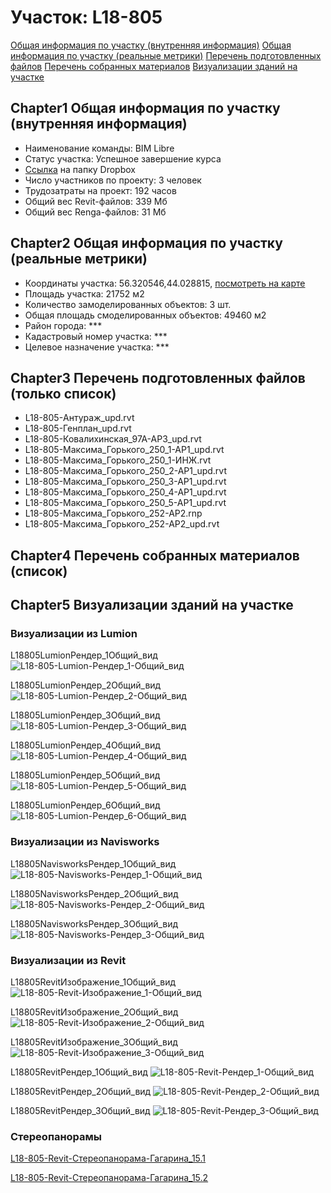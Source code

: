 # Участок: L18-805

[Общая информация по участку (внутренняя информация)](#Chapter1)
[Общая информация по участку (реальные метрики)](#Chapter2)
[Перечень подготовленных файлов](#Chapter3)
[Перечень собранных материалов](#Chapter4)
[Визуализации зданий на участке](#Chapter5)

## <a id="test">Chapter1</a> Общая информация по участку (внутренняя информация)
+ Наименование команды: BIM Libre
+ Статус участка: Успешное завершение курса
+ [Ссылка](https://www.dropbox.com/sh/wvvgv1nw1iqred9/AAAgKOv-ch3JP4YqeCIzSXUWa/L18_805?dl=0) на папку Dropbox
+ Число участников по проекту: 3 человек
+ Трудозатраты на проект: 192 часов
+ Общий вес Revit-файлов: 339 Мб
+ Общий вес Renga-файлов: 31 Мб
## <a id="test">Chapter2</a> Общая информация по участку (реальные метрики)
+ Координаты участка: 56.320546,44.028815, [посмотреть на карте](yandex.ru/maps/47/nizhny-novgorod/?ll=56.320546%2C44.028815&z=19)
+ Площадь участка: 21752 м2
+ Количество замоделированных объектов: 3 шт.
+ Общая площадь смоделированных объектов: 49460 м2
+ Район города: *** 
+ Кадастровый номер участка: *** 
+ Целевое назначение участка: *** 
## <a id="test">Chapter3</a> Перечень подготовленных файлов (только список)
+ L18-805-Антураж_upd.rvt
+ L18-805-Генплан_upd.rvt
+ L18-805-Ковалихинская_97А-АР3_upd.rvt
+ L18-805-Максима_Горького_250_1-АР1_upd.rvt
+ L18-805-Максима_Горького_250_1-ИНЖ.rvt
+ L18-805-Максима_Горького_250_2-АР1_upd.rvt
+ L18-805-Максима_Горького_250_3-АР1_upd.rvt
+ L18-805-Максима_Горького_250_4-АР1_upd.rvt
+ L18-805-Максима_Горького_250_5-АР1_upd.rvt
+ L18-805-Максима_Горького_252-АР2.rnp
+ L18-805-Максима_Горького_252-АР2_upd.rvt
## <a id="test">Chapter4</a> Перечень собранных материалов (список)
## <a id="test">Chapter5</a> Визуализации зданий на участке
### Визуализации из Lumion
L18805LumionРендер_1Общий_вид
![L18-805-Lumion-Рендер_1-Общий_вид](/Images/L18_805/L18-805-Lumion-Рендер_1-Общий_вид_Compressed.jpg)

L18805LumionРендер_2Общий_вид
![L18-805-Lumion-Рендер_2-Общий_вид](/Images/L18_805/L18-805-Lumion-Рендер_2-Общий_вид_Compressed.jpg)

L18805LumionРендер_3Общий_вид
![L18-805-Lumion-Рендер_3-Общий_вид](/Images/L18_805/L18-805-Lumion-Рендер_3-Общий_вид_Compressed.jpg)

L18805LumionРендер_4Общий_вид
![L18-805-Lumion-Рендер_4-Общий_вид](/Images/L18_805/L18-805-Lumion-Рендер_4-Общий_вид_Compressed.jpg)

L18805LumionРендер_5Общий_вид
![L18-805-Lumion-Рендер_5-Общий_вид](/Images/L18_805/L18-805-Lumion-Рендер_5-Общий_вид_Compressed.jpg)

L18805LumionРендер_6Общий_вид
![L18-805-Lumion-Рендер_6-Общий_вид](/Images/L18_805/L18-805-Lumion-Рендер_6-Общий_вид_Compressed.jpg)

### Визуализации из Navisworks
L18805NavisworksРендер_1Общий_вид
![L18-805-Navisworks-Рендер_1-Общий_вид](/Images/L18_805/L18-805-Navisworks-Рендер_1-Общий_вид_Compressed.jpg)

L18805NavisworksРендер_2Общий_вид
![L18-805-Navisworks-Рендер_2-Общий_вид](/Images/L18_805/L18-805-Navisworks-Рендер_2-Общий_вид_Compressed.jpg)

L18805NavisworksРендер_3Общий_вид
![L18-805-Navisworks-Рендер_3-Общий_вид](/Images/L18_805/L18-805-Navisworks-Рендер_3-Общий_вид_Compressed.jpg)

### Визуализации из Revit
L18805RevitИзображение_1Общий_вид
![L18-805-Revit-Изображение_1-Общий_вид](/Images/L18_805/L18-805-Revit-Изображение_1-Общий_вид_Compressed.jpg)

L18805RevitИзображение_2Общий_вид
![L18-805-Revit-Изображение_2-Общий_вид](/Images/L18_805/L18-805-Revit-Изображение_2-Общий_вид_Compressed.jpg)

L18805RevitИзображение_3Общий_вид
![L18-805-Revit-Изображение_3-Общий_вид](/Images/L18_805/L18-805-Revit-Изображение_3-Общий_вид_Compressed.jpg)

L18805RevitРендер_1Общий_вид
![L18-805-Revit-Рендер_1-Общий_вид](/Images/L18_805/L18-805-Revit-Рендер_1-Общий_вид_Compressed.jpg)

L18805RevitРендер_2Общий_вид
![L18-805-Revit-Рендер_2-Общий_вид](/Images/L18_805/L18-805-Revit-Рендер_2-Общий_вид_Compressed.jpg)

L18805RevitРендер_3Общий_вид
![L18-805-Revit-Рендер_3-Общий_вид](/Images/L18_805/L18-805-Revit-Рендер_3-Общий_вид_Compressed.jpg)

### Стереопанорамы
[L18-805-Revit-Стереопанорама-Гагарина_15.1](https://pano.autodesk.com/pano.html?url=jpgs/2b0c5f0e-40e1-46c4-b4c7-8a7fbf113435&version=2)

[L18-805-Revit-Стереопанорама-Гагарина_15.2](https://pano.autodesk.com/pano.html?url=jpgs/8ea86dbc-9968-4ec5-8289-cf68a632036f&version=2)

